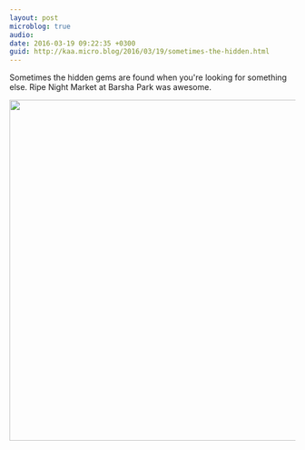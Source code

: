 ```yaml
---
layout: post
microblog: true
audio: 
date: 2016-03-19 09:22:35 +0300
guid: http://kaa.micro.blog/2016/03/19/sometimes-the-hidden.html
---
```

Sometimes the hidden gems are found when you're looking for something else. Ripe Night Market at Barsha Park was awesome.

<img src="https://micro.kaa.bz/uploads/2018/9c515eb88c.jpg" width="600" height="600" />

